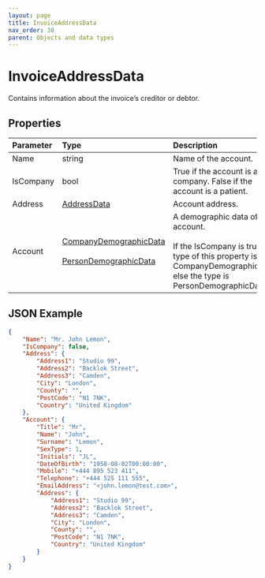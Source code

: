 ```yaml
---
layout: page
title: InvoiceAddressData
nav_order: 38
parent: Objects and data types
---
```


# InvoiceAddressData

Contains information about the invoice’s creditor or debtor.

## Properties

| Parameter | Type   | Description                                                 |
|:----------|:-------|:------------------------------------------------------------|
| Name | string | Name of the account. |
| IsCompany | bool | True if the account is a company. False if the account is a patient. |
| Address | [AddressData](../objects-and-data-types/addressdata) | Account address. |
| Account | [CompanyDemographicData](../objects-and-data-types/companydemographicdata)<br><br>[PersonDemographicData](../objects-and-data-types/persondemographicdata) | A demographic data of the account.<br><br>If the IsCompany is true, the type of this property is CompanyDemographicData, else the type is PersonDemographicData. |

## JSON Example

```json
{
    "Name": "Mr. John Lemon",
    "IsCompany": false,
    "Address": {
        "Address1": "Studio 99",
        "Address2": "Backlok Street",
        "Address3": "Camden",
        "City": "London",
        "County": "",
        "PostCode": "N1 7NK",
        "Country": "United Kingdom"
    },
    "Account": {
        "Title": "Mr",
        "Name": "John",
        "Surname": "Lemon",
        "SexType": 1,
        "Initials": "JL",
        "DateOfBirth": "1958-08-02T00:00:00",
        "Mobile": "+444 895 523 411",
        "Telephone": "+444 525 111 555",
        "EmailAddress": "<john.lemon@test.com>",
        "Address": {
            "Address1": "Studio 99",
            "Address2": "Backlok Street",
            "Address3": "Camden",
            "City": "London",
            "County": "",
            "PostCode": "N1 7NK",
            "Country": "United Kingdom"
        }
    }
}
```
